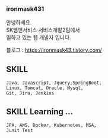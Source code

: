 ### ironmask431

안녕하세요.   
SK엠앤서비스 서비스개발2팀에서    
일하고 있는 웹 개발자 입니다.   

블로그 : https://ironmask43.tistory.com/

## SKILL
    Java, Javascript, Jquery,SpringBoot,   
    Linux, Tomcat, Oracle, Mysql,   
    Git, Jira, Jenkins
    
    
## SKILL Learning ... 
    JPA, AWS, Docker, Kubernetes, MSA,   
    Junit Test
